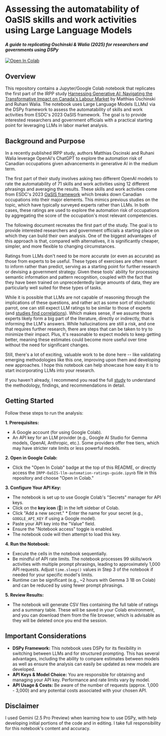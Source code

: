 # Assessing the automatability of OaSIS skills and work activities using Large Language Models  
#### *A guide to replicating Oschinski & Walia (2025) for researchers and governments using DSPy*

[![Open In Colab](https://colab.research.google.com/assets/colab-badge.svg)](https://colab.research.google.com/https://github.com/rchejfec/IRPP-oasis-llm-automation-ratings-guide/IRPP-OaSIS-llm-automation-ratings-guide.ipynb)

## Overview

This repository contains a Jupyter/Google Colab notebook that replicates the first part of the IRPP study [Harnessing Generative AI: Navigating the Transformative Impact on Canada's Labour Market](https://irpp.org/research-studies/harnessing-generative-ai/) by Matthias Oschinski and Ruhani Walia. The notebook uses Large Language Models (LLMs) via the DSPy framework to assess the automatability of skills and work activities from ESDC's 2023 OaSIS framework. The goal is to provide interested researchers and government officials with a practical starting point for leveraging LLMs in labor market analysis.

## Background and Purpose 
In a recently published IRPP study, authors Matthias Oscinski and Ruhani Walia  leverage OpenAI's ChatGPT to explore the automation risk of Canadian occupations given advancements in generative AI in the medium term.

The first part of their study involves asking two different OpenAI models to rate the automatability of 71 skills and work activities using 12 different phrasings and averaging the results. These skills and work activities come from ESDC's 2023 [OaSIS framework]( https://noc.esdc.gc.ca/Oasis/OasisWelcome) which breaks down Canadian occupations into their major elements. This mimics previous studies on the topic, which have typically surveyed experts rather than LLMs. In both cases, these ratings are used to explore the automation risk of occupations by aggregating the score of the occupation's most relevant competencies.

The following document recreates the first part of the study. The goal is to provide interested researchers and government officials a starting place on which they can build their own analysis. One of the biggest advantages of this approach is that, compared with alternatives, it is significantly cheaper, simpler, and more flexible to changing circumstances.

Ratings from LLMs don't need to be more accurate (or even as accurate) as those from experts to be useful. These types of exercises are often meant to inform rather than predict, serving as a starting point for further research or devising a government strategy. Given these tools' ability for processing semantic information and pattern recognition, coupled with the fact that they have been trained on unprecedentedly large amounts of data, they are particularly well suited for these types of tasks.

While it is possible that LLMs are not capable of reasoning through the implications of these questions, and rather act as some sort of stochastic parrot, one can still expect LLM ratings to be similar to those of experts (and [studies find correlations]( https://arxiv.org/abs/2303.10130)). Which makes sense, if we assume those experts likely form a big part of the literature, directly or indirectly, that is informing the LLM's answers. While hallucinations are still a risk, and one that requires further research, there are steps that can be taken to try to minimize their impact. Plus, it's reasonable to expect models to keep getting better, meaning these estimates could become more useful over time without the need for significant changes.

Still, there's a lot of exciting, valuable work to be done here -- like validating emerging methodologies like this one, improving upon them and developing new approaches. I hope this notebook can help showcase how easy it is to start incorporating LLMs into your research.

If you haven't already, I recommend you read the full [study](https://irpp.org/research-studies/harnessing-generative-ai/) to understand the methodology, findings, and recommendations in detail.

## Getting Started 
Follow these steps to run the analysis:

**1. Prerequisites:** 
  * A Google account (for using Google Colab). 
  * An API key for an LLM provider (e.g., Google AI Studio for Gemma models, OpenAI, Anthropic, etc.). Some providers offer free tiers, which may have stricter rate limits or less powerful models. 

**2. Open in Google Colab:** 
  * Click the "Open In Colab" badge at the top of this README, or directly access the `IRPP-OaSIS-llm-automation-ratings-guide.ipynb` file in this repository and choose "Open in Colab." 

**3. Configure Your API Key:** 
  * The notebook is set up to use Google Colab's "Secrets" manager for API keys. 
  * Click on the **key icon** (🔑) in the left sidebar of Colab. 
  * Click "Add a new secret." * Enter the name for your secret (e.g., `GOOGLE_API_KEY` if using a Google model). 
  * Paste your API key into the "Value" field. 
  * Ensure the "Notebook access" toggle is enabled. 
  * The notebook code will then attempt to load this key. 

**4. Run the Notebook:** 
  * Execute the cells in the notebook sequentially. 
  * Be mindful of API rate limits. The notebook processes 99 skills/work activities with multiple prompt phrasings, leading to approximately 1,000 API requests. Adjust `time.sleep()` values in Step 3 of the notebook if needed for your specific model's limits. 
  * Runtime can be significant (e.g., ~2 hours with Gemma 3 1B on Colab) and can be reduced by using fewer prompt phrasings.

**5. Review Results:** 
 * The notebook will generate CSV files containing the full table of ratings and a summary table. These will be saved in your Colab environment, and you can download them from the file browser, which is advisable as they will be deleted once you end the session. 

## Important Considerations
* **DSPy Framework:** This notebook uses DSPy for its flexibility in switching between LLMs and for structured prompting. This has several advantages, including the ability to compare estimates between models as well as ensure the analysis can easily be updated as new models are developed.
* **API Keys & Model Choice:** You are responsible for obtaining and managing your API key. Performance and rate limits vary by model. 
* **API Usage & Costs:** Be aware of the number of requests (approx. 1,000 - 3,000) and any potential costs associated with your chosen API. 

## Disclaimer
I used Gemini (2.5 Pro Preview) when learning how to use DSPy, with help developing initial portions of the code and in editing. I take full responsibility for this notebook's content and accuracy.
